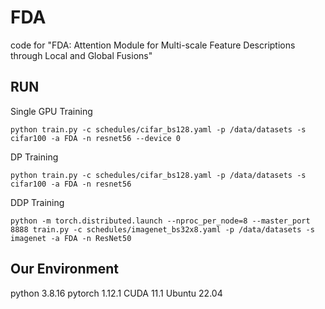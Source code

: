 # FDA
code for "FDA: Attention Module for Multi-scale Feature Descriptions through Local and Global Fusions"

## RUN
Single GPU Training
```
python train.py -c schedules/cifar_bs128.yaml -p /data/datasets -s cifar100 -a FDA -n resnet56 --device 0
```

DP Training
```
python train.py -c schedules/cifar_bs128.yaml -p /data/datasets -s cifar100 -a FDA -n resnet56
```

DDP Training
```
python -m torch.distributed.launch --nproc_per_node=8 --master_port 8888 train.py -c schedules/imagenet_bs32x8.yaml -p /data/datasets -s imagenet -a FDA -n ResNet50
```

## Our Environment
python 3.8.16
pytorch 1.12.1
CUDA 11.1
Ubuntu 22.04
